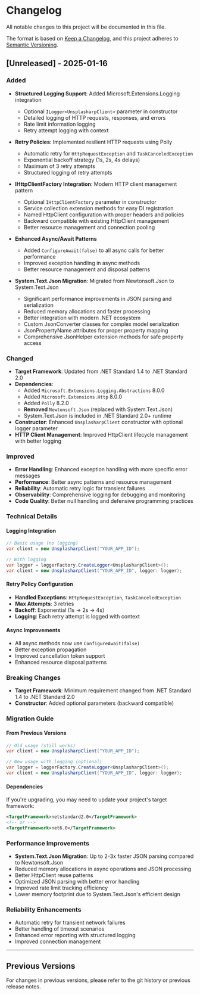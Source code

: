 # Changelog

All notable changes to this project will be documented in this file.

The format is based on [Keep a Changelog](https://keepachangelog.com/en/1.0.0/),
and this project adheres to [Semantic Versioning](https://semver.org/spec/v2.0.0.html).

## [Unreleased] - 2025-01-16

### Added
- **Structured Logging Support**: Added Microsoft.Extensions.Logging integration
  - Optional `ILogger<UnsplasharpClient>` parameter in constructor
  - Detailed logging of HTTP requests, responses, and errors
  - Rate limit information logging
  - Retry attempt logging with context

- **Retry Policies**: Implemented resilient HTTP requests using Polly
  - Automatic retry for `HttpRequestException` and `TaskCanceledException`
  - Exponential backoff strategy (1s, 2s, 4s delays)
  - Maximum of 3 retry attempts
  - Structured logging of retry attempts

- **IHttpClientFactory Integration**: Modern HTTP client management pattern
  - Optional `IHttpClientFactory` parameter in constructor
  - Service collection extension methods for easy DI registration
  - Named HttpClient configuration with proper headers and policies
  - Backward compatible with existing HttpClient management
  - Better resource management and connection pooling

- **Enhanced Async/Await Patterns**
  - Added `ConfigureAwait(false)` to all async calls for better performance
  - Improved exception handling in async methods
  - Better resource management and disposal patterns

- **System.Text.Json Migration**: Migrated from Newtonsoft.Json to System.Text.Json
  - Significant performance improvements in JSON parsing and serialization
  - Reduced memory allocations and faster processing
  - Better integration with modern .NET ecosystem
  - Custom JsonConverter classes for complex model serialization
  - JsonPropertyName attributes for proper property mapping
  - Comprehensive JsonHelper extension methods for safe property access

### Changed
- **Target Framework**: Updated from .NET Standard 1.4 to .NET Standard 2.0
- **Dependencies**:
  - Added `Microsoft.Extensions.Logging.Abstractions` 8.0.0
  - Added `Microsoft.Extensions.Http` 8.0.0
  - Added `Polly` 8.2.0
  - **Removed** `Newtonsoft.Json` (replaced with System.Text.Json)
  - System.Text.Json is included in .NET Standard 2.0+ runtime
- **Constructor**: Enhanced `UnsplasharpClient` constructor with optional logger parameter
- **HTTP Client Management**: Improved HttpClient lifecycle management with better logging

### Improved
- **Error Handling**: Enhanced exception handling with more specific error messages
- **Performance**: Better async patterns and resource management
- **Reliability**: Automatic retry logic for transient failures
- **Observability**: Comprehensive logging for debugging and monitoring
- **Code Quality**: Better null handling and defensive programming practices

### Technical Details

#### Logging Integration
```csharp
// Basic usage (no logging)
var client = new UnsplasharpClient("YOUR_APP_ID");

// With logging
var logger = loggerFactory.CreateLogger<UnsplasharpClient>();
var client = new UnsplasharpClient("YOUR_APP_ID", logger: logger);
```

#### Retry Policy Configuration
- **Handled Exceptions**: `HttpRequestException`, `TaskCanceledException`
- **Max Attempts**: 3 retries
- **Backoff**: Exponential (1s → 2s → 4s)
- **Logging**: Each retry attempt is logged with context

#### Async Improvements
- All async methods now use `ConfigureAwait(false)`
- Better exception propagation
- Improved cancellation token support
- Enhanced resource disposal patterns

### Breaking Changes
- **Target Framework**: Minimum requirement changed from .NET Standard 1.4 to .NET Standard 2.0
- **Constructor**: Added optional parameters (backward compatible)

### Migration Guide

#### From Previous Versions
```csharp
// Old usage (still works)
var client = new UnsplasharpClient("YOUR_APP_ID");

// New usage with logging (optional)
var logger = loggerFactory.CreateLogger<UnsplasharpClient>();
var client = new UnsplasharpClient("YOUR_APP_ID", logger: logger);
```

#### Dependencies
If you're upgrading, you may need to update your project's target framework:
```xml
<TargetFramework>netstandard2.0</TargetFramework>
<!-- or -->
<TargetFramework>net6.0</TargetFramework>
```

### Performance Improvements
- **System.Text.Json Migration**: Up to 2-3x faster JSON parsing compared to Newtonsoft.Json
- Reduced memory allocations in async operations and JSON processing
- Better HttpClient reuse patterns
- Optimized JSON parsing with better error handling
- Improved rate limit tracking efficiency
- Lower memory footprint due to System.Text.Json's efficient design

### Reliability Enhancements
- Automatic retry for transient network failures
- Better handling of timeout scenarios
- Enhanced error reporting with structured logging
- Improved connection management

---

## Previous Versions

For changes in previous versions, please refer to the git history or previous release notes.
